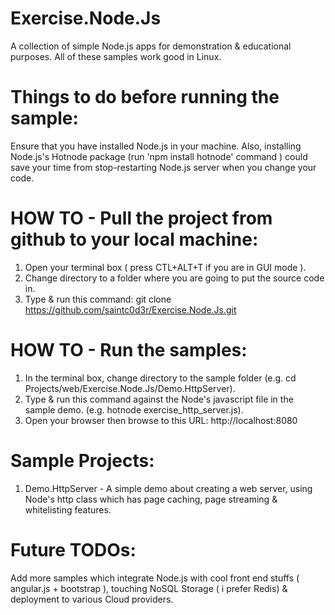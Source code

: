 Exercise.Node.Js
================

A collection of simple Node.js apps for demonstration &amp; educational purposes. All of these samples work good in Linux.

Things to do before running the sample:
=======================================

Ensure that you have installed Node.js in your machine. Also, installing Node.js's Hotnode package (run 'npm install hotnode' command ) could save your time from stop-restarting Node.js server when you change your code.

HOW TO - Pull the project from github to your local machine:
============================================================
1. Open your terminal box ( press CTL+ALT+T if you are in GUI mode ).
2. Change directory to a folder where you are going to put the source code in.
3. Type & run this command: git clone https://github.com/saintc0d3r/Exercise.Node.Js.git

HOW TO - Run the samples:
=========================
1. In the terminal box, change directory to the sample folder (e.g. cd Projects/web/Exercise.Node.Js/Demo.HttpServer).
2. Type & run this command against the Node's javascript file in the sample demo. (e.g. hotnode exercise_http_server.js).
3. Open your browser then browse to this URL: http://localhost:8080

Sample Projects:
================
1. Demo.HttpServer - A simple demo about creating a web server, using Node's http class which has page caching, page streaming & whitelisting features. 

Future TODOs:
=============
Add more samples which integrate Node.js with cool front end stuffs ( angular.js + bootstrap ), touching NoSQL Storage ( i prefer Redis) & deployment to various Cloud providers.
